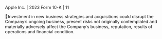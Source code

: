 Apple Inc. | 2023 Form 10-K | 11

Investment in new business strategies and acquisitions could disrupt the Company’s ongoing business, present risks not
originally  contemplated  and  materially  adversely  affect  the  Company’s  business,  reputation,  results  of  operations  and
financial condition.